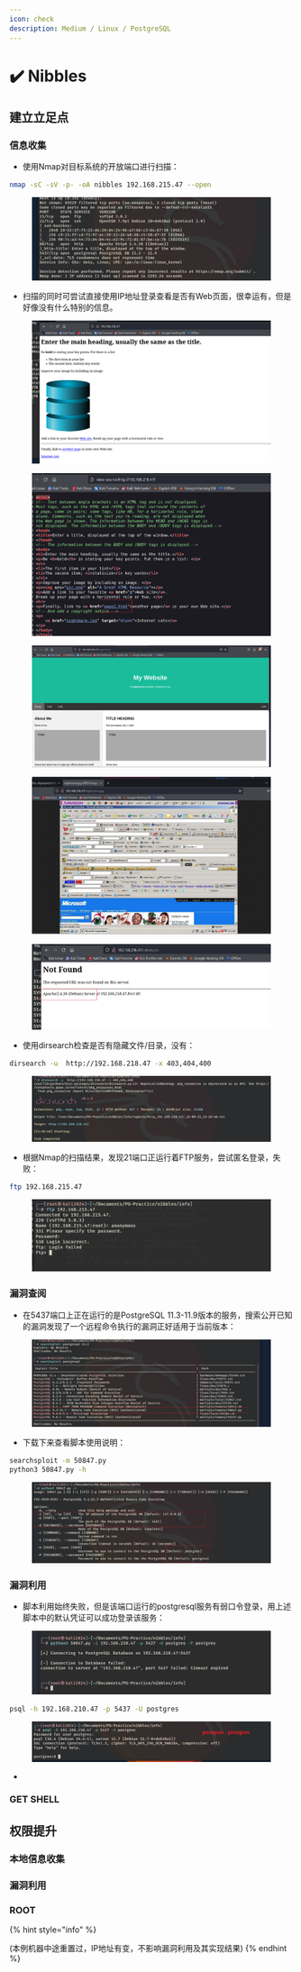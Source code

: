 ```yaml
---
icon: check
description: Medium / Linux / PostgreSQL
---
```


# ✔️ Nibbles

## 建立立足点

### 信息收集

* 使用Nmap对目标系统的开放端口进行扫描：

```bash
nmap -sC -sV -p- -oA nibbles 192.168.215.47 --open
```

<figure><img src="../.gitbook/assets/7.png" alt=""><figcaption></figcaption></figure>

* 扫描的同时可尝试直接使用IP地址登录查看是否有Web页面，很幸运有，但是好像没有什么特别的信息。

<figure><img src="../.gitbook/assets/1 (12).png" alt=""><figcaption></figcaption></figure>

<figure><img src="../.gitbook/assets/2 (10).png" alt=""><figcaption></figcaption></figure>

<figure><img src="../.gitbook/assets/3 (12).png" alt=""><figcaption></figcaption></figure>

<figure><img src="../.gitbook/assets/5 (12).png" alt=""><figcaption></figcaption></figure>

<figure><img src="../.gitbook/assets/6 (12).png" alt=""><figcaption></figcaption></figure>

* 使用dirsearch检查是否有隐藏文件/目录，没有：

```bash
dirsearch -u  http://192.168.218.47 -x 403,404,400
```

<figure><img src="../.gitbook/assets/4 (12).png" alt=""><figcaption></figcaption></figure>

* 根据Nmap的扫描结果，发现21端口正运行着FTP服务，尝试匿名登录，失败：

```bash
ftp 192.168.215.47
```

<figure><img src="../.gitbook/assets/8.png" alt=""><figcaption></figcaption></figure>

### 漏洞查阅

* 在5437端口上正在运行的是PostgreSQL 11.3-11.9版本的服务，搜索公开已知的漏洞发现了一个远程命令执行的漏洞正好适用于当前版本：

<figure><img src="../.gitbook/assets/9.png" alt=""><figcaption></figcaption></figure>

* 下载下来查看脚本使用说明：

```bash
searchsploit -m 50847.py
python3 50847.py -h
```

<figure><img src="../.gitbook/assets/10.png" alt=""><figcaption></figcaption></figure>

### 漏洞利用

* 脚本利用始终失败，但是该端口运行的postgresql服务有弱口令登录，用上述脚本中的默认凭证可以成功登录该服务：

<figure><img src="../.gitbook/assets/11.png" alt=""><figcaption></figcaption></figure>

```bash
psql -h 192.168.210.47 -p 5437 -U postgres
```

<figure><img src="../.gitbook/assets/12.png" alt=""><figcaption></figcaption></figure>

*







### GET SHELL













## 权限提升

### 本地信息收集







### 漏洞利用









### ROOT















{% hint style="info" %}


(本例机器中途重置过，IP地址有变，不影响漏洞利用及其实现结果)
{% endhint %}
